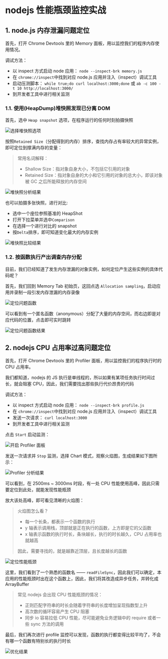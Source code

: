 # nodejs 性能瓶颈监控实战

## 1. node.js 内存泄漏问题定位

首先，打开 Chrome Devtools 里的 Memory 面板，用以监控我们的程序内存使用情况。

调试方法：

* 以 inspect 方式启动 node 应用： `node --inspect-brk memory.js`
* 在 `chrome://inspect`中找到对应 node.js 应用并注入（inspect）调试工具
* 启动压测脚本： `while true;do curl localhost:3000;done` 或 `ab -c 100 -t 10 http://localhost:3000/`
* 到开发者工具中进行相关监测

### 1.1. 使用(HeapDump)堆快照发现已分离 DOM 

首先，选中 `Heap snapshot` 选项，在程序运行的任何时刻拍摄快照

![选择堆快照选项](images/heap.png)

按照`Retained Size`（分配得到的内存）排序，查找内存占有率较大的异常实例，即可定位到撑满内存的变量：

> 常用名词解释：
>
> * Shallow Size：指对象自身大小，不包括它引用的对象
> * Retained Size：指对象自身的大小和它引用的对象的总大小，即该对象被 GC 之后所能释放的内存空间

![堆快照分析结果](images/heap-result.png)

也可以拍摄多张快照，进行对比:

* 选中一个座位参照基准的 HeapShot
* 打开下拉菜单并选中`Comparison`
* 在选择一个进行对比的 snapshot
* 按`Delta`排序，即可知道变化最大的内存实例

![堆快照比较结果](images/heap-comparison.png)

### 1.2. 按函数执行产出调查内存分配

目前，我们已经知道了发生内存泄漏的对象实例，如何定位产生这些实例的具体代码呢？

首先，我们回到 Memory Tab 初始页，这回点选 `Allocation sampling`，启动应用并录制一段引发内存泄漏的内存录像

![定位问题函数](images/sampling.png)

可以看到有一个匿名函数（anonymous）分配了大量的内存空间，而右边即是对应代码的位置，点击即可实时跳转

![定位问题函数结果](images/sampling-result.png)

## 2. nodejs CPU 占用率过高问题定位

首先，打开 Chrome Devtools 里的 Profiler 面板，用以监控我们的程序执行时的 CPU 占用率。

我们都知道，nodejs 的 JS 执行是单线程的，所以如果有某项任务执行时间过长，就会阻塞 CPU，因此，我们需要找出那些执行代价昂贵的代码

调试方法：

* 以 inspect 方式启动 node 应用： `node --inspect-brk profile.js`
* 在 `chrome://inspect`中找到对应 node.js 应用并注入（inspect）调试工具
* 发送一次请求： `curl localhost:3000`
* 到开发者工具中进行相关监测

点击 `Start` 启动监测：

![开启 Profiler 面板](images/profiler.png)

发送一次请求并 `Stop` 监测，选择 Chart 模式，观察火焰图，生成结果如下图所示：

![Profiler 分析结果](images/profile-result1.png)

可以看到，在 2500ms ~ 3000ms 时段，有一处 CPU 性能使用高峰，因此只需要定位到此处，就能发现性能瓶颈

放大该处高峰，即可看见清晰的火焰图：

> 火焰图怎么看？
>
> * 每一个长条，都表示一个函数的执行
> * y 轴表示调用栈，顶部就是正在执行的函数，上方即是它的父函数
> * x 轴表示函数的执行时长，条块越长，执行的时长越久，CPU 占用率也就越高
>
> 因此，需要寻找的，就是越靠近顶层，且长度越长的函数

![定位性能瓶颈](images/profile-result2.png)

这里，我们看到了一个熟悉的函数名 —— `readFileSync`，因此我们可以确定，本应用的性能瓶颈时出在这个函数上，因此，我们将其改造成异步任务，并转化成 ArrayBuffer

> 常见 nodejs 会出现 CPU 性能瓶颈的情况：
>
> * 正则匹配字符串的时长会随着字符串的长度增加呈现指数型上升
> * 高次数的循环容易产生 CPU 阻塞
> * 同步 io 容易拉低 CPU 性能，尽可能避免业务逻辑中的 require 或者一些 sync 方法的调用

最后，我们再次进行 profile 监控可以发现，函数的执行都变得比较平均了，不会有哪一个函数有特别长的执行时长

![优化结果](images/profile-result3.png)
